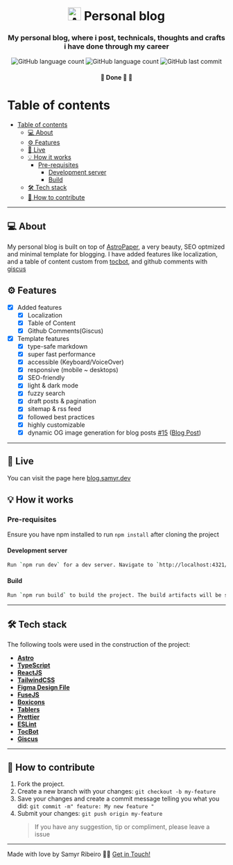  <h1 align="center"> <img alt="Angular logo" src='https://cdn.jsdelivr.net/gh/devicons/devicon@latest/icons/astro/astro-original.svg' width="auto" height="30"> Personal blog</h1>

<h3 align="center">
My personal blog, where i post, technicals, thoughts and crafts i have done through my career
</h3>

<p align="center"> <img alt="GitHub language count" src="https://img.shields.io/github/languages/count/SamyrOR/personal-blog">
<img alt="GitHub language count" src="https://img.shields.io/github/repo-size/SamyrOR/personal-blog">
		<img  alt="GitHub last commit"  src="https://img.shields.io/github/last-commit/SamyrOR/personal-blog">
</p>
<h4 align="center">
	🚧 Done 🚀 🚧
</h4>

# Table of contents

<!--ts-->

- [Table of contents](#table-of-contents)
  - [💻 About](#-about)
  - [⚙️ Features](#️-features)
  - [🚀 Live](#-live)
  - [💡 How it works](#-how-it-works)
    - [Pre-requisites](#pre-requisites)
      - [Development server](#development-server)
      - [Build](#build)
  - [🛠 Tech stack](#-tech-stack)
  - [💪 How to contribute](#-how-to-contribute)
  <!--te-->

---

## 💻 About

My personal blog is built on top of [AstroPaper](https://astro.build/themes/details/astropaper/), a very beauty, SEO optmized and minimal template for blogging.
I have added features like localization, and a table of content custom from [tocbot](https://tscanlin.github.io/tocbot/), and github comments with [giscus](https://giscus.app)

## ⚙️ Features

- [x] Added features
  - [x] Localization
  - [x] Table of Content
  - [x] Github Comments(Giscus)
- [x] Template features
  - [x] type-safe markdown
  - [x] super fast performance
  - [x] accessible (Keyboard/VoiceOver)
  - [x] responsive (mobile ~ desktops)
  - [x] SEO-friendly
  - [x] light & dark mode
  - [x] fuzzy search
  - [x] draft posts & pagination
  - [x] sitemap & rss feed
  - [x] followed best practices
  - [x] highly customizable
  - [x] dynamic OG image generation for blog posts [#15](https://github.com/satnaing/astro-paper/pull/15) ([Blog Post](https://astro-paper.pages.dev/posts/dynamic-og-image-generation-in-astropaper-blog-posts/))

---

## 🚀 Live

You can visit the page here [blog.samyr.dev](https://blog.samyr.dev/)

## 💡 How it works

### Pre-requisites

Ensure you have npm installed to run `npm install` after cloning the project

#### Development server

```bash
Run `npm run dev` for a dev server. Navigate to `http://localhost:4321/`. The app will automatically reload if you change any of the source files.
```

#### Build

```bash
Run `npm run build` to build the project. The build artifacts will be stored in the `dist/` directory.
```

---

## 🛠 Tech stack

The following tools were used in the construction of the project:

- **[Astro](https://astro.build/)**
- **[TypeScript](https://www.typescriptlang.org/)**
- **[ReactJS](https://reactjs.org/)**
- **[TailwindCSS](https://tailwindcss.com/)**
- **[Figma Design File](https://www.figma.com/community/file/1356898632249991861)**
- **[FuseJS](https://fusejs.io/)**
- **[Boxicons](https://boxicons.com/)**
- **[Tablers](https://tabler-icons.io/)**
- **[Prettier](https://prettier.io/)**
- **[ESLint](https://eslint.org)**
- **[TocBot](https://tscanlin.github.io/tocbot/)**
- **[Giscus](https://giscus.app)**

---

## 💪 How to contribute

1. Fork the project.
2. Create a new branch with your changes: `git checkout -b my-feature`
3. Save your changes and create a commit message telling you what you did: `git commit -m" feature: My new feature "`
4. Submit your changes: `git push origin my-feature`
   > If you have any suggestion, tip or compliment, please leave a issue

---

Made with love by Samyr Ribeiro 👋🏽 [Get in Touch!](https://www.linkedin.com/in/samyr-ribeiro/)
